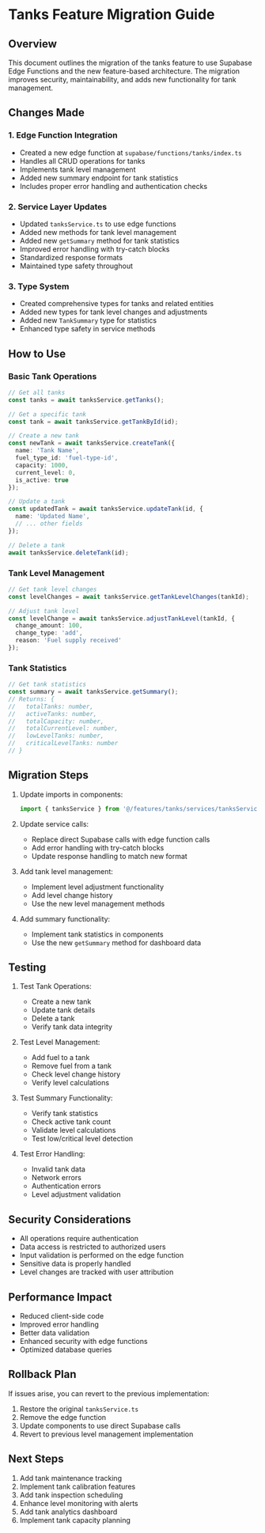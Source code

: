 # Tanks Feature Migration Guide

## Overview
This document outlines the migration of the tanks feature to use Supabase Edge Functions and the new feature-based architecture. The migration improves security, maintainability, and adds new functionality for tank management.

## Changes Made

### 1. Edge Function Integration
- Created a new edge function at `supabase/functions/tanks/index.ts`
- Handles all CRUD operations for tanks
- Implements tank level management
- Added new summary endpoint for tank statistics
- Includes proper error handling and authentication checks

### 2. Service Layer Updates
- Updated `tanksService.ts` to use edge functions
- Added new methods for tank level management
- Added new `getSummary` method for tank statistics
- Improved error handling with try-catch blocks
- Standardized response formats
- Maintained type safety throughout

### 3. Type System
- Created comprehensive types for tanks and related entities
- Added new types for tank level changes and adjustments
- Added new `TankSummary` type for statistics
- Enhanced type safety in service methods

## How to Use

### Basic Tank Operations
```typescript
// Get all tanks
const tanks = await tanksService.getTanks();

// Get a specific tank
const tank = await tanksService.getTankById(id);

// Create a new tank
const newTank = await tanksService.createTank({
  name: 'Tank Name',
  fuel_type_id: 'fuel-type-id',
  capacity: 1000,
  current_level: 0,
  is_active: true
});

// Update a tank
const updatedTank = await tanksService.updateTank(id, {
  name: 'Updated Name',
  // ... other fields
});

// Delete a tank
await tanksService.deleteTank(id);
```

### Tank Level Management
```typescript
// Get tank level changes
const levelChanges = await tanksService.getTankLevelChanges(tankId);

// Adjust tank level
const levelChange = await tanksService.adjustTankLevel(tankId, {
  change_amount: 100,
  change_type: 'add',
  reason: 'Fuel supply received'
});
```

### Tank Statistics
```typescript
// Get tank statistics
const summary = await tanksService.getSummary();
// Returns: {
//   totalTanks: number,
//   activeTanks: number,
//   totalCapacity: number,
//   totalCurrentLevel: number,
//   lowLevelTanks: number,
//   criticalLevelTanks: number
// }
```

## Migration Steps

1. Update imports in components:
   ```typescript
   import { tanksService } from '@/features/tanks/services/tanksService';
   ```

2. Update service calls:
   - Replace direct Supabase calls with edge function calls
   - Add error handling with try-catch blocks
   - Update response handling to match new format

3. Add tank level management:
   - Implement level adjustment functionality
   - Add level change history
   - Use the new level management methods

4. Add summary functionality:
   - Implement tank statistics in components
   - Use the new `getSummary` method for dashboard data

## Testing

1. Test Tank Operations:
   - Create a new tank
   - Update tank details
   - Delete a tank
   - Verify tank data integrity

2. Test Level Management:
   - Add fuel to a tank
   - Remove fuel from a tank
   - Check level change history
   - Verify level calculations

3. Test Summary Functionality:
   - Verify tank statistics
   - Check active tank count
   - Validate level calculations
   - Test low/critical level detection

4. Test Error Handling:
   - Invalid tank data
   - Network errors
   - Authentication errors
   - Level adjustment validation

## Security Considerations

- All operations require authentication
- Data access is restricted to authorized users
- Input validation is performed on the edge function
- Sensitive data is properly handled
- Level changes are tracked with user attribution

## Performance Impact

- Reduced client-side code
- Improved error handling
- Better data validation
- Enhanced security with edge functions
- Optimized database queries

## Rollback Plan

If issues arise, you can revert to the previous implementation:

1. Restore the original `tanksService.ts`
2. Remove the edge function
3. Update components to use direct Supabase calls
4. Revert to previous level management implementation

## Next Steps

1. Add tank maintenance tracking
2. Implement tank calibration features
3. Add tank inspection scheduling
4. Enhance level monitoring with alerts
5. Add tank analytics dashboard
6. Implement tank capacity planning 